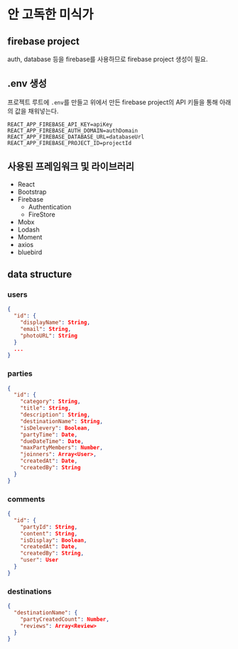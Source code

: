 # 안 고독한 미식가

## firebase project
auth, database 등을 firebase를 사용하므로 firebase project 생성이 필요.

## .env 생성
프로젝트 루트에 `.env`를 만들고 위에서 만든 firebase project의 API 키들을 통해 아래의 값을 채워넣는다.

```
REACT_APP_FIREBASE_API_KEY=apiKey
REACT_APP_FIREBASE_AUTH_DOMAIN=authDomain
REACT_APP_FIREBASE_DATABASE_URL=databaseUrl
REACT_APP_FIREBASE_PROJECT_ID=projectId

```
## 사용된 프레임워크 및 라이브러리

- React
- Bootstrap
- Firebase
  - Authentication
  - FireStore
- Mobx
- Lodash
- Moment
- axios
- bluebird

## data structure

### users

```json
{
  "id": {
    "displayName": String,
    "email": String,
    "photoURL": String
  }
  ...
}
```

### parties

```json
{
  "id": {
    "category": String,   
    "title": String,
    "description": String,
    "destinationName": String,
    "isDelevery": Boolean,    
    "partyTime": Date,
    "dueDateTime": Date,
    "maxPartyMembers": Number,
    "joinners": Array<User>,
    "createdAt": Date,
    "createdBy": String
  }
}
```

### comments

```json
{
  "id": {
    "partyId": String,
    "content": String,
    "isDisplay": Boolean,
    "createdAt": Date,
    "createdBy": String,
    "user": User
  }
}
```

### destinations

```json
{
  "destinationName": {    
    "partyCreatedCount": Number,
    "reviews": Array<Review>
  }
}
```